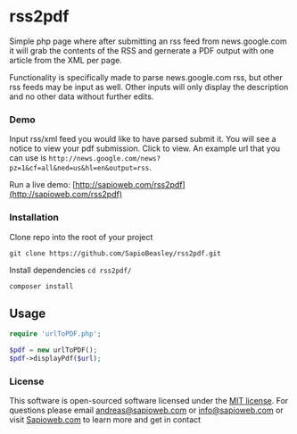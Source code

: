 # rss2pdf
Simple php page where after submitting an rss feed from news.google.com it will grab the contents of the RSS and gernerate a PDF output with one article from the XML per page.

Functionality is specifically made to parse news.google.com rss, but other rss feeds may be input as well. Other inputs will only display the description and no other data without further edits.

### Demo
Input rss/xml feed you would like to have parsed submit it. You will see a notice to view your pdf submission. Click to view. An example url that you can use is `http://news.google.com/news?pz=1&cf=all&ned=us&hl=en&output=rss`.

Run a live demo: [http://sapioweb.com/rss2pdf](http://sapioweb.com/rss2pdf)

### Installation
Clone repo into the root of your project

`git clone https://github.com/SapioBeasley/rss2pdf.git`

Install dependencies
`cd rss2pdf/`

`composer install`

## Usage
```php
require 'urlToPDF.php';

$pdf = new urlToPDF();
$pdf->displayPdf($url);
```

### License

This software is open-sourced software licensed under the [MIT license](http://opensource.org/licenses/MIT). For questions please email andreas@sapioweb.com or info@sapioweb.com or visit [Sapioweb.com](https://sapioweb.com/) to learn more and get in contact
